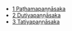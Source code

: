 * [1 Paṭhamapaṇṇāsaka](15A3/1.md)
* [2 Dutiyapaṇṇāsaka](15A3/2.md)
* [3 Tatiyapaṇṇāsaka](15A3/3.md)
